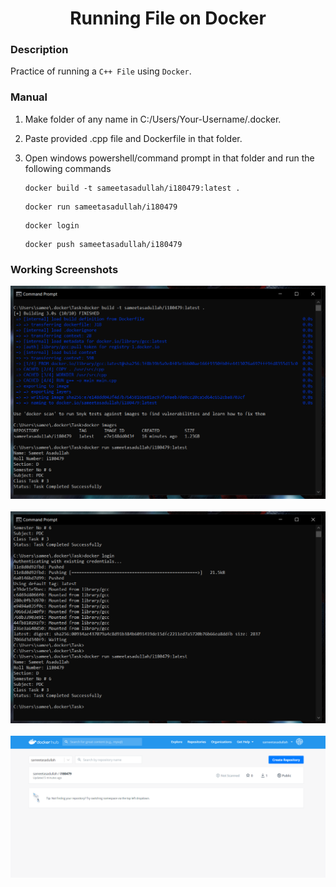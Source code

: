 <h1 align="center">Running File on Docker</h1>

### Description
Practice of running a `C++ File` using `Docker`.

### Manual
1) Make folder of any name in C:/Users/Your-Username/.docker.
2) Paste provided .cpp file and Dockerfile in that folder.
3) Open windows powershell/command prompt in that folder and run the following commands

    ```
    docker build -t sameetasadullah/i180479:latest .
    ```
    ```
    docker run sameetasadullah/i180479
    ```
    ```
    docker login
    ```
    ```
    docker push sameetasadullah/i180479
    ```

### Working Screenshots
<div align="center">
  <img src = "https://github.com/SameetAsadullah/Running-File-on-Docker/blob/main/extras/working-ss-1.png" alt = "" width="900px"/>
</div>
<br/>
<div align="center">
  <img src = "https://github.com/SameetAsadullah/Running-File-on-Docker/blob/main/extras/working-ss-2.png" alt = "" width="900px"/>
</div>
<br/>
<div align="center">
  <img src = "https://github.com/SameetAsadullah/Running-File-on-Docker/blob/main/extras/working-ss-3.png" alt = "" width="900px"/>
</div>
